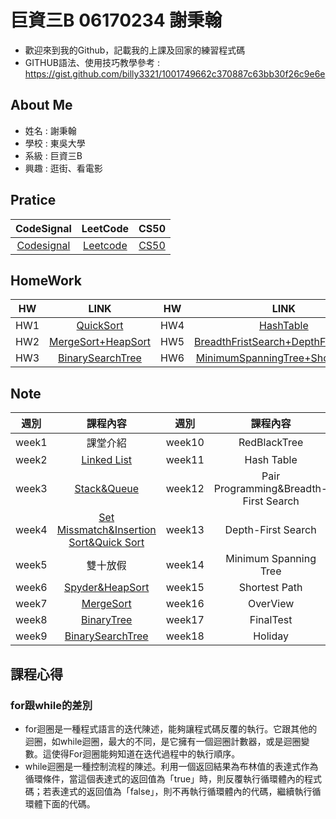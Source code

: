 巨資三B 06170234 謝秉翰
=======================================
* 歡迎來到我的Github，記載我的上課及回家的練習程式碼
* GITHUB語法、使用技巧教學參考 : https://gist.github.com/billy3321/1001749662c370887c63bb30f26c9e6e
## About Me
* 姓名 : 謝秉翰
* 學校 : 東吳大學
* 系級 : 巨資三B
* 興趣 : 逛街、看電影
## Pratice
| CodeSignal | LeetCode | CS50 |
| :---: | :---: | :---: |
| [Codesignal](https://github.com/hans0517/hans/tree/master/Codesignal) | [Leetcode](https://github.com/hans0517/hans/tree/master/Leetcode) | [CS50](https://github.com/hans0517/hans/tree/master/CS50)
## HomeWork
| HW        | LINK           | HW | LINK |
| :---: | :---: | :---: | :---: |
| HW1 | [QuickSort](https://github.com/hans0517/hans/tree/master/HW1) | HW4 | [HashTable](https://github.com/hans0517/hans/tree/master/HW4) |
| HW2 | [MergeSort+HeapSort](https://github.com/hans0517/hans/tree/master/HW2) | HW5 | [BreadthFristSearch+DepthFristSearch](https://github.com/hans0517/hans/tree/master/HW5) |
| HW3 | [BinarySearchTree](https://github.com/hans0517/hans/tree/master/HW3) | HW6 | [MinimumSpanningTree+ShortestPath](https://github.com/hans0517/hans/tree/master/HW6) |
## Note
| 週別        | 課程內容           | 週別 | 課程內容 |
| :---: | :---: | :---: | :---: |
| week1 | 課堂介紹 | week10 | RedBlackTree |
| week2 | [Linked List](https://github.com/hans0517/hans/tree/master/week2) | week11 | Hash Table | BinaryTree |
| week3 | [Stack&Queue](https://github.com/hans0517/hans/tree/master/week3) | week12 | Pair Programming&Breadth-First Search | BinarySearchTree |
| week4 | [Set Missmatch&Insertion Sort&Quick Sort](https://github.com/hans0517/hans/tree/master/week4) | week13 | Depth-First Search |
| week5 | 雙十放假 | week14 | Minimum Spanning Tree |
| week6 | [Spyder&HeapSort](https://github.com/hans0517/hans/tree/master/week6) | week15 | Shortest Path |
| week7 | [MergeSort](https://github.com/hans0517/hans/tree/master/week7) | week16 | OverView |
| week8 | [BinaryTree](https://github.com/hans0517/hans/tree/master/week9) | week17 | FinalTest |
| week9 | [BinarySearchTree](https://github.com/hans0517/hans/tree/master/week9) | week18 | Holiday |
## 課程心得
### for跟while的差別
* for迴圈是一種程式語言的迭代陳述，能夠讓程式碼反覆的執行。它跟其他的迴圈，如while迴圈，最大的不同，是它擁有一個迴圈計數器，或是迴圈變數。這使得For迴圈能夠知道在迭代過程中的執行順序。
* while迴圈是一種控制流程的陳述。利用一個返回結果為布林值的表達式作為循環條件，當這個表達式的返回值為「true」時，則反覆執行循環體內的程式碼；若表達式的返回值為「false」，則不再執行循環體內的代碼，繼續執行循環體下面的代碼。
